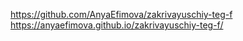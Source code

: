 https://github.com/AnyaEfimova/zakrivayuschiy-teg-f
https://anyaefimova.github.io/zakrivayuschiy-teg-f/
